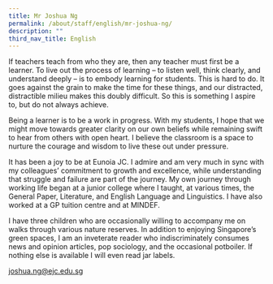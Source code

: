 ```yaml
---
title: Mr Joshua Ng
permalink: /about/staff/english/mr-joshua-ng/
description: ""
third_nav_title: English
---
```




If teachers teach from who they are, then any teacher must first be a learner. To live out the process of learning – to listen well, think clearly, and understand deeply – is to embody learning for students. This is hard to do. It goes against the grain to make the time for these things, and our distracted, distractible milieu makes this doubly difficult. So this is something I aspire to, but do not always achieve.

Being a learner is to be a work in progress. With my students, I hope that we might move towards greater clarity on our own beliefs while remaining swift to hear from others with open heart. I believe the classroom is a space to nurture the courage and wisdom to live these out under pressure.

It has been a joy to be at Eunoia JC. I admire and am very much in sync with my colleagues’ commitment to growth and excellence, while understanding that struggle and failure are part of the journey. My own journey through working life began at a junior college where I taught, at various times, the General Paper, Literature, and English Language and Linguistics. I have also worked at a GP tuition centre and at MINDEF.

I have three children who are occasionally willing to accompany me on walks through various nature reserves. In addition to enjoying Singapore’s green spaces, I am an inveterate reader who indiscriminately consumes news and opinion articles, pop sociology, and the occasional potboiler. If nothing else is available I will even read jar labels.

[joshua.ng@ejc.edu.sg](mailto:joshua.ng@ejc.edu.sg)